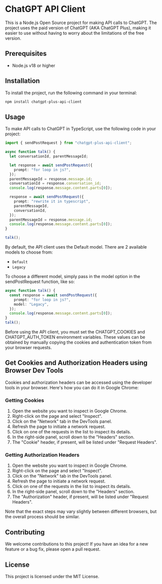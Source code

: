 # ChatGPT API Client

This is a Node.js Open Source project for making API calls to ChatGPT. The project uses the paid version of ChatGPT (AKA ChatGPT Plus), making it easier to use without having to worry about the limitations of the free version.

## Prerequisites

- Node.js v18 or higher

## Installation

To install the project, run the following command in your terminal:

```bash
npm install chatgpt-plus-api-client
```

## Usage

To make API calls to ChatGPT in TypeScript, use the following code in your project:

```typescript
import { sendPostRequest } from "chatgpt-plus-api-client";

async function talk() {
  let conversationId, parentMessageId;

  let response = await sendPostRequest({
    prompt: "for loop in js?",
  });
  parentMessageId = response.message.id;
  conversationId = response.conversation_id;
  console.log(response.message.content.parts[0]);

  response = await sendPostRequest({
    prompt: "rewrite it in typescript",
    parentMessageId,
    conversationId,
  });
  parentMessageId = response.message.id;
  console.log(response.message.content.parts[0]);
}

talk();
```

By default, the API client uses the Default model. There are 2 available models to choose from:

- `Default`
- `Legacy`

To choose a different model, simply pass in the model option in the sendPostRequest function, like so:

```ts
async function talk() {
  const response = await sendPostRequest({
    prompt: "for loop in js?",
    model: "Legacy",
  });
  console.log(response.message.content.parts[0]);
}
talk();
```

Before using the API client, you must set the CHATGPT_COOKIES and CHATGPT_AUTH_TOKEN environment variables. These values can be obtained by manually copying the cookies and authentication token from your browser requests.

## Get Cookies and Authorization Headers using Browser Dev Tools

Cookies and authorization headers can be accessed using the developer tools in your browser. Here's how you can do it in Google Chrome:

### Getting Cookies

1. Open the website you want to inspect in Google Chrome.
2. Right-click on the page and select "Inspect".
3. Click on the "Network" tab in the DevTools panel.
4. Refresh the page to initiate a network request.
5. Click on one of the requests in the list to inspect its details.
6. In the right-side panel, scroll down to the "Headers" section.
7. The "Cookie" header, if present, will be listed under "Request Headers".

### Getting Authorization Headers

1. Open the website you want to inspect in Google Chrome.
2. Right-click on the page and select "Inspect".
3. Click on the "Network" tab in the DevTools panel.
4. Refresh the page to initiate a network request.
5. Click on one of the requests in the list to inspect its details.
6. In the right-side panel, scroll down to the "Headers" section.
7. The "Authorization" header, if present, will be listed under "Request Headers".

Note that the exact steps may vary slightly between different browsers, but the overall process should be similar.

## Contributing

We welcome contributions to this project! If you have an idea for a new feature or a bug fix, please open a pull request.

## License

This project is licensed under the MIT License.
